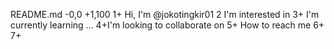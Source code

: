 README.md
-0,0 +1,100
1+ Hi, I'm @jokotingkir01
2 I'm interested in
3+ I'm currently learning ...
4+I'm looking to collaborate on
5+ How to reach me
6+
7+<!---
8 +jokotingkir01is a special re pository because its README.md (this file) appears on your GitHub profile.
9You can click the Preview link to take a look at your changes.
18+--->